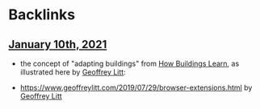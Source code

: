 
# Backlinks
## [January 10th, 2021](<January 10th, 2021.md>)
- the concept of "adapting buildings" from [How Buildings Learn](<How Buildings Learn.md>), as illustrated here by [Geoffrey Litt](<Geoffrey Litt.md>):

- https://www.geoffreylitt.com/2019/07/29/browser-extensions.html by [Geoffrey Litt](<Geoffrey Litt.md>)

